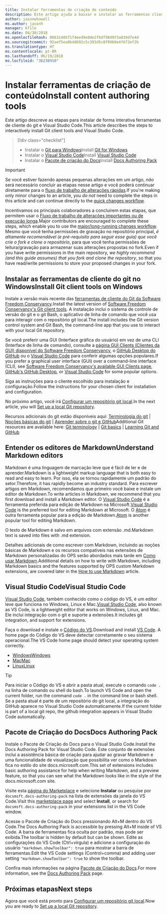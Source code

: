 ```yaml
---
title: Instalar ferramentas de criação de conteúdo
description: Este artigo ajuda a baixar e instalar as ferramentas cliente necessárias para o Git e para editar arquivos de markdown.
author: jasonwhowell
ms.author: jasonh
manager: kfile
ms.date: 04/30/2018
ms.openlocfilehash: 00631485f1f4eed9e0de2f6df98d973a819dfe4d
ms.sourcegitcommit: 92aef5ea8bdd692c5c393d5c8f99b9e4f672ef2b
ms.translationtype: HT
ms.contentlocale: pt-BR
ms.lasthandoff: 06/19/2018
ms.locfileid: "36238910"
---
```

# <a name="install-content-authoring-tools"></a><span data-ttu-id="4a7eb-103">Instalar ferramentas de criação de conteúdo</span><span class="sxs-lookup"><span data-stu-id="4a7eb-103">Install content authoring tools</span></span>

<span data-ttu-id="4a7eb-104">Este artigo descreve as etapas para instalar de forma interativa ferramentas de cliente do git e Visual Studio Code.</span><span class="sxs-lookup"><span data-stu-id="4a7eb-104">This article describes the steps to interactively install Git client tools and Visual Studio Code.</span></span>
> [!div class="checklist"]
> * <span data-ttu-id="4a7eb-105">Instalar o [Git para Windows](https://git-scm.com/download/win)</span><span class="sxs-lookup"><span data-stu-id="4a7eb-105">Install [Git for Windows](https://git-scm.com/download/win)</span></span>
> * <span data-ttu-id="4a7eb-106">Instalar o [Visual Studio Code](https://code.visualstudio.com/)</span><span class="sxs-lookup"><span data-stu-id="4a7eb-106">Install [Visual Studio Code](https://code.visualstudio.com/)</span></span>
> * <span data-ttu-id="4a7eb-107">Instalar o [Pacote de criação do Docs](https://marketplace.visualstudio.com/items?itemName=docsmsft.docs-authoring-pack)</span><span class="sxs-lookup"><span data-stu-id="4a7eb-107">Install [Docs Authoring Pack](https://marketplace.visualstudio.com/items?itemName=docsmsft.docs-authoring-pack)</span></span>

>[!IMPORTANT]
> <span data-ttu-id="4a7eb-108">Se você estiver fazendo apenas pequenas alterações em um artigo, *não* será necessário concluir as etapas nesse artigo e você poderá continuar diretamente para o [fluxo de trabalho de alterações rápidas](index.md#quick-edits-to-existing-documents).</span><span class="sxs-lookup"><span data-stu-id="4a7eb-108">If you're making only minor changes to an article, you *do not* need to complete the steps in this article and can continue directly to the [quick changes workflow](index.md#quick-edits-to-existing-documents).</span></span>
>
> <span data-ttu-id="4a7eb-109">Incentivamos os principais colaboradores a concluírem estas etapas, que permitem usar o [Fluxo de trabalho de alterações importantes ou de execução longa](how-to-write-workflows-major.md).</span><span class="sxs-lookup"><span data-stu-id="4a7eb-109">Major contributors are encouraged to complete these steps, which enable you to use the [major/long-running changes workflow](how-to-write-workflows-major.md).</span></span> <span data-ttu-id="4a7eb-110">Mesmo que você tenha permissões de gravação no repositório principal, *é altamente recomendável (e pré-requisito para seguir esse guia) que você crie o fork e clone o repositório*, para que você tenha permissões de leitura/gravação para armazenar suas alterações propostas no fork.</span><span class="sxs-lookup"><span data-stu-id="4a7eb-110">Even if you have write permissions in the main repository, *we highly recommend (and this guide assumes) that you fork and clone the repository*, so that you have read/write permissions to store your proposed changes in your fork.</span></span>

## <a name="install-git-client-tools-on-windows"></a><span data-ttu-id="4a7eb-111">Instalar as ferramentas de cliente do git no Windows</span><span class="sxs-lookup"><span data-stu-id="4a7eb-111">Install Git client tools on Windows</span></span>

 <span data-ttu-id="4a7eb-112">Instale a versão mais recente das [ferramentas de cliente do Git da Software Freedom Conservancy](https://git-scm.com/download/).</span><span class="sxs-lookup"><span data-stu-id="4a7eb-112">Install the latest version of [Software Freedom Conservancy's Git client tools](https://git-scm.com/download/).</span></span> <span data-ttu-id="4a7eb-113">A instalação inclui o sistema de controle de versão do git e o git Bash, o aplicativo de linha de comando que você usa para interagir com o repositório git local.</span><span class="sxs-lookup"><span data-stu-id="4a7eb-113">The install includes the Git version control system and Git Bash, the command-line app that you use to interact with your local Git repository.</span></span>

<span data-ttu-id="4a7eb-114">Se você preferir uma GUI (Interface gráfica do usuário) em vez de uma CLI (Interface de linha de comando), consulte a [página GUI Clients (Clientes da GUI) disponível do Software Freedom Conservancy](https://git-scm.com/downloads/guis), o [GitHub Desktop do GitHub](https://desktop.github.com/) ou o [Visual Studio Code](https://www.visualstudio.com/products/code-vs.aspx) para conferir algumas opções populares.</span><span class="sxs-lookup"><span data-stu-id="4a7eb-114">If you prefer a graphical user interface (GUI) over a command-line interface (CLI), see [Software Freedom Conservancy's available GUI Clients page](https://git-scm.com/downloads/guis), [GitHub's GitHub Desktop](https://desktop.github.com/), or [Visual Studio Code](https://www.visualstudio.com/products/code-vs.aspx) for some popular options.</span></span>

<span data-ttu-id="4a7eb-115">Siga as instruções para o cliente escolhido para instalação e configuração.</span><span class="sxs-lookup"><span data-stu-id="4a7eb-115">Follow the instructions for your chosen client for installation and configuration.</span></span>

<span data-ttu-id="4a7eb-116">No próximo artigo, você irá [Configurar um repositório git local](get-started-setup-local.md).</span><span class="sxs-lookup"><span data-stu-id="4a7eb-116">In the next article, you will [Set up a local Git repository](get-started-setup-local.md).</span></span>

   <span data-ttu-id="4a7eb-117">Recursos adicionais do git estão disponíveis aqui: [Terminologia do git](https://help.github.com/articles/github-glossary) | [Noções básicas do git](https://git-scm.com/book/en/v2/Getting-Started-Git-Basics) | [Aprender sobre o git e GitHub](https://help.github.com/articles/good-resources-for-learning-git-and-github/)</span><span class="sxs-lookup"><span data-stu-id="4a7eb-117">Additional Git resources are available here: [Git terminology](https://help.github.com/articles/github-glossary) | [Git basics](https://git-scm.com/book/en/v2/Getting-Started-Git-Basics) | [Learning Git and GitHub](https://help.github.com/articles/good-resources-for-learning-git-and-github/)</span></span>

## <a name="understand-markdown-editors"></a><span data-ttu-id="4a7eb-118">Entender os editores de Markdown</span><span class="sxs-lookup"><span data-stu-id="4a7eb-118">Understand Markdown editors</span></span>

<span data-ttu-id="4a7eb-119">Markdown é uma linguagem de marcação leve que é fácil de ler e de aprender.</span><span class="sxs-lookup"><span data-stu-id="4a7eb-119">Markdown is a lightweight markup language that is both easy to read and easy to learn.</span></span> <span data-ttu-id="4a7eb-120">Por isso, ela se tornou rapidamente um padrão do setor.</span><span class="sxs-lookup"><span data-stu-id="4a7eb-120">Therefore, it has rapidly become an industry standard.</span></span> <span data-ttu-id="4a7eb-121">Para escrever artigos em Markdown, recomendamos que primeiro você baixe e instale um editor de Markdown.</span><span class="sxs-lookup"><span data-stu-id="4a7eb-121">To write articles in Markdown, we recommend that you first download and install a Markdown editor.</span></span>  <span data-ttu-id="4a7eb-122">O [Visual Studio Code](https://code.visualstudio.com/) é a ferramenta preferida para edição de Markdown na Microsoft.</span><span class="sxs-lookup"><span data-stu-id="4a7eb-122">[Visual Studio Code](https://code.visualstudio.com/) is the preferred tool for editing Markdown at Microsoft.</span></span> <span data-ttu-id="4a7eb-123">O [Atom](https://atom.io) é outra ferramenta popular para a edição de Markdown.</span><span class="sxs-lookup"><span data-stu-id="4a7eb-123">[Atom](https://atom.io) is another popular tool for editing Markdown.</span></span>

<span data-ttu-id="4a7eb-124">O texto de Markdown é salvo em arquivos com extensão .md.</span><span class="sxs-lookup"><span data-stu-id="4a7eb-124">Markdown text is saved into files with .md extension.</span></span>

<span data-ttu-id="4a7eb-125">Detalhes adicionais de como escrever com Markdown, incluindo as noções básicas de Markdown e os recursos compatíveis nas extensões de Markdown personalizadas do OPS serão abordados mais tarde em [Como usar Markdown](how-to-write-use-markdown.md).</span><span class="sxs-lookup"><span data-stu-id="4a7eb-125">Additional details on how to write with Markdown, including Markdown basics and the features supported by OPS custom Markdown extensions, are covered later in the [How to use Markdown](how-to-write-use-markdown.md) article.</span></span>

## <a name="visual-studio-code"></a><span data-ttu-id="4a7eb-126">Visual Studio Code</span><span class="sxs-lookup"><span data-stu-id="4a7eb-126">Visual Studio Code</span></span>

<span data-ttu-id="4a7eb-127">[Visual Studio Code](https://code.visualstudio.com/), também conhecido como o código do VS, é um editor leve que funciona no Windows, Linux e Mac.</span><span class="sxs-lookup"><span data-stu-id="4a7eb-127">[Visual Studio Code](https://code.visualstudio.com/), also known as VS Code, is a lightweight editor that works on Windows, Linux, and Mac.</span></span> <span data-ttu-id="4a7eb-128">Ele inclui integração com o git e suporte a extensões.</span><span class="sxs-lookup"><span data-stu-id="4a7eb-128">It includes git integration, and support for extensions.</span></span>

<span data-ttu-id="4a7eb-129">Faça o download e instale o [Código do VS](https://code.visualstudio.com/).</span><span class="sxs-lookup"><span data-stu-id="4a7eb-129">Download and install [VS Code](https://code.visualstudio.com/).</span></span> <span data-ttu-id="4a7eb-130">A home page do Código do VS deve detectar corretamente o seu sistema operacional.</span><span class="sxs-lookup"><span data-stu-id="4a7eb-130">The VS Code home page should detect your operating system correctly.</span></span>

- [<span data-ttu-id="4a7eb-131">Windows</span><span class="sxs-lookup"><span data-stu-id="4a7eb-131">Windows</span></span>](https://code.visualstudio.com/docs/setup/windows)
- [<span data-ttu-id="4a7eb-132">Mac</span><span class="sxs-lookup"><span data-stu-id="4a7eb-132">Mac</span></span>](https://code.visualstudio.com/docs/setup/mac)
- [<span data-ttu-id="4a7eb-133">Linux</span><span class="sxs-lookup"><span data-stu-id="4a7eb-133">Linux</span></span>](https://code.visualstudio.com/docs/setup/linux)

> [!TIP]
> <span data-ttu-id="4a7eb-134">Para iniciar o Código do VS e abrir a pasta atual, execute o comando `code .` na linha de comando ou shell do bash.</span><span class="sxs-lookup"><span data-stu-id="4a7eb-134">To launch VS Code and open the current folder, run the command `code .` in the command line or bash shell.</span></span> <span data-ttu-id="4a7eb-135">Se a pasta atual é parte de um repositório do git local, a integração do GitHub aparece no Visual Studio Code automaticamente.</span><span class="sxs-lookup"><span data-stu-id="4a7eb-135">If the current folder is part of a local git repo, the github integration appears in Visual Studio Code automatically.</span></span>

## <a name="docs-authoring-pack"></a><span data-ttu-id="4a7eb-136">Pacote de Criação do Docs</span><span class="sxs-lookup"><span data-stu-id="4a7eb-136">Docs Authoring Pack</span></span>
<span data-ttu-id="4a7eb-137">Instale o Pacote de Criação do Docs para o Visual Studio Code.</span><span class="sxs-lookup"><span data-stu-id="4a7eb-137">Install the Docs Authoring Pack for Visual Studio Code.</span></span> <span data-ttu-id="4a7eb-138">Este conjunto de extensões inclui a assistência básica de criação para ajudar ao gravar Markdown e uma funcionalidade de visualização que possibilita ver como o Markdown fica no estilo do site docs.microsoft.com.</span><span class="sxs-lookup"><span data-stu-id="4a7eb-138">This set of extensions includes basic authoring assistance for help when writing Markdown, and a preview feature, so that you can see what the Markdown looks like in the style of the docs.microsoft.com site.</span></span>

   <span data-ttu-id="4a7eb-139">Visite esta [página do Marketplace](https://marketplace.visualstudio.com/items?itemName=docsmsft.docs-authoring-pack) e selecione **Instalar** ou pesquise por `docsmsft.docs-authoring-pack` na lista de extensões da janela do VS Code.</span><span class="sxs-lookup"><span data-stu-id="4a7eb-139">Visit this [marketplace page](https://marketplace.visualstudio.com/items?itemName=docsmsft.docs-authoring-pack) and select **Install**, or search for `docsmsft.docs-authoring-pack` in your extensions list in the VS Code window.</span></span> 

   <span data-ttu-id="4a7eb-140">Acesse o Pacote de Criação do Docs pressionando Alt+M dentro do VS Code.</span><span class="sxs-lookup"><span data-stu-id="4a7eb-140">The Docs Authoring Pack is accessible by pressing Alt+M inside of VS Code.</span></span> <span data-ttu-id="4a7eb-141">A barra de ferramentas fica oculta por padrão, mas pode ser exibida.</span><span class="sxs-lookup"><span data-stu-id="4a7eb-141">The toolbar is hidden by default but can be shown.</span></span> <span data-ttu-id="4a7eb-142">Edite as configurações do VS Code (Ctrl+vírgula) e adicione a configuração do usuário `"markdown.showToolbar": true` para mostrar a barra de ferramentas.</span><span class="sxs-lookup"><span data-stu-id="4a7eb-142">Edit the VS Code settings (Control+comma) and adding user setting `"markdown.showToolbar": true` to show the toolbar.</span></span>

   <span data-ttu-id="4a7eb-143">Confira mais informações na página [Pacote de Criação do Docs](how-to-write-docs-auth-pack.md).</span><span class="sxs-lookup"><span data-stu-id="4a7eb-143">For more information, see the [Docs Authoring Pack](how-to-write-docs-auth-pack.md) page.</span></span>


## <a name="next-steps"></a><span data-ttu-id="4a7eb-144">Próximas etapas</span><span class="sxs-lookup"><span data-stu-id="4a7eb-144">Next steps</span></span>

<span data-ttu-id="4a7eb-145">Agora que você está pronto para [Configurar um repositório git local](get-started-setup-local.md).</span><span class="sxs-lookup"><span data-stu-id="4a7eb-145">Now you are ready to [Set up a local Git repository](get-started-setup-local.md).</span></span>
